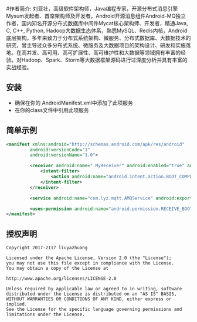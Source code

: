 #作者简介: 
刘亚壮，高级软件架构师，Java编程专家，开源分布式消息引擎Mysum发起者、首席架构师及开发者，Android开源消息组件Android-MQ独立作者，国内知名开源分布式数据库中间件Mycat核心架构师、开发者，精通Java, C, C++, Python, Hadoop大数据生态体系，熟悉MySQL、Redis内核，Android底层架构。多年来致力于分布式系统架构、微服务、分布式数据库、大数据技术的研究，曾主导过众多分布式系统、微服务及大数据项目的架构设计、研发和实施落地。在高并发、高可用、高可扩展性、高可维护性和大数据等领域拥有丰富的经验。对Hadoop、Spark、Storm等大数据框架源码进行过深度分析并具有丰富的实战经验。

安装
----
* 确保在你的 AndroidManifest.xml中添加了此项服务
* 在你的class文件中引用此项服务

简单示例
----
```xml
<manifest xmlns:android="http://schemas.android.com/apk/res/android"
         android:versionCode="1"
         android:versionName="1.0">

         <receiver android:name=".MyReceiver" android:enabled="true" android:exported="false">
             <intent-filter>
                 <action android:name="android.intent.action.BOOT_COMPLETED" />
             </intent-filter>
         </receiver>

         <service android:name="com.lyz.mqtt.AMQService" android:exported="false" />

         <uses-permission android:name="android.permission.RECEIVE_BOOT_COMPLETED" />
</manifest>
```


授权声明
-------

    Copyright 2017-2117 liuyazhuang
    
    Licensed under the Apache License, Version 2.0 (the "License");
    you may not use this file except in compliance with the License.
    You may obtain a copy of the License at
    
    http://www.apache.org/licenses/LICENSE-2.0
    
    Unless required by applicable law or agreed to in writing, software
    distributed under the License is distributed on an "AS IS" BASIS,
    WITHOUT WARRANTIES OR CONDITIONS OF ANY KIND, either express or implied.
    See the License for the specific language governing permissions and
    limitations under the License.
